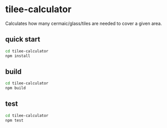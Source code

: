 # tilee-calculator

Calculates how many cermaic/glass/tiles are needed to cover a given area. 

## quick start 
``` bash
cd tilee-calculator  
npm install  
```

## build 
``` bash
cd tilee-calculator  
npm build
```

## test 
``` bash
cd tilee-calculator  
npm test
```
